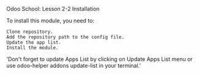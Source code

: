 Odoo School: Lesson 2-2
Installation

To install this module, you need to:

    Clone repository.
    Add the repository path to the config file.
    Update the app list.
    Install the module.

'Don't forget to update Apps List by clicking on Update Apps List menu or use odoo-helper addons update-list in your terminal.'
